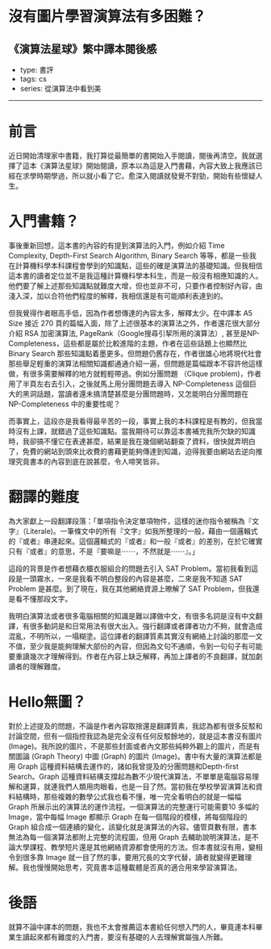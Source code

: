# 沒有圖片學習演算法有多困難？

## 《演算法星球》繁中譯本閱後感

- type: 書評
- tags: cs
- series: 從演算法中看到美

---

# 前言

近日開始清理家中書籍，我打算從最簡單的書開始入手閱讀，閱後再清空。我就選擇了這本《演算法星球》開始閱讀，原本以為這是入門書藉，內容大致上我應該已經在求學時期學過，所以就小看了它。愈深入閱讀就發覺不對勁，開始有些懷疑人生。

# 入門書籍？

事後重新回想，這本書的內容的有提到演算法的入門，例如介紹 Time Complexity, Depth-First Search Algorithm, Binary Search 等等，都是一些我在計算機科學本科課程會學到的知識點，這些的確是演算法的基礎知識。但我相信這本書的讀者定位並不是我這種計算機科學本科生，而是一般沒有相應知識的人。他們要了解上述那些知識點就難度大增，但也並非不可，只要作者控制好內容，由淺入深，加以合符他們程度的解釋，我相信還是有可能順利表達到的。

但我覺得作者眼高手低，因為作者想傳達的內容太多，解釋太少。在中譯本 A5 Size 接近 270 頁的篇幅入面，除了上述很基本的演算法之外，作者還花很大部分介紹 RSA 加密演算法, PageRank（Google搜尋引挈所用的演算法）, 甚至是NP-Completeness，這些都是屬於比較進階的主題，作者在這些話題上也顯然比 Binary Search 那些知識點着墨更多。但問題仍舊存在，作者很雄心地將現代社會那些舉足輕重的演算法相關知識都通通介紹一遍，但問題是篇幅跟本不容許他這樣做，有很多需要解釋的地方就輕輕帶過。例如分團問題 （Clique problem)，作者用了半頁左右去引入，之後就馬上用分團問題去導入 NP-Completeness 這個巨大的黑洞話題，當讀者還未搞清楚甚麼是分團問題時，又怎能明白分團問題在 NP-Completeness 中的重要性呢？

而事實上，這段亦是我看得最辛苦的一段，事實上我的本科課程是有教的，但我當時沒有上課，就錯過了這些知識點。當我期待可以靠這本書補充我所欠缺的知識時，我卻搞不懂它在表達甚麼，結果是我在幾個網站翻查了資料，很快就弄明白了，免費的網站到頭來比收費的書藉更能夠傳達到知識，迫得我要由網站去逆向推理究竟書本的內容到底在說甚麼，令人啼笑皆非。

# 翻譯的難度

為大家獻上一段翻譯段落：「單項指令決定單項物件，這樣的迷你指令被稱為『文字』（Literale)。一筆條文中的所有『文字』如我所整理的一般，藉由一個邏輯式的『或者』串連起來。這個邏輯式的『或者』和一般『或者』的差別，在於它確實只有『或者』的意思，不是『要嘛是⋯⋯，不然就是⋯⋯』。」

這段的背景是作者想藉衣櫃衣服組合的問題去引入 SAT Problem。當初我看到這段是一頭霧水，一來是我看不明白整段的內容是甚麼，二來是我不知道 SAT Problem 是甚麼。到了現在，我在其他網絡資源上暸解了 SAT Problem，但我還是看不懂那段文字。

我明白演算法或者很多電腦相關的知識是難以譯做中文，有很多名詞是沒有中文翻譯，有很多動詞是和日常用法有很大出入。強行翻譯或者譯者功力不夠，就會造成混亂，不明所以，一塌糊塗。這位譯者的翻譯質素其實沒有網絡上討論的那麼一文不值，至少我是能夠理解大部份的內容，但因為文句不通順，令到一句句子有可能要重讀幾次才理解得到。作者在內容上缺乏解釋，再加上譯者的不良翻譯，就加劇讀者的理解難度。

# Hello無圖？

對於上述提及的問題，不論是作者內容取捨還是翻譯質素，我認為都有很多反駁和討論空間，但有一個指控我認為是完全沒有任何反駁餘地的，就是這本書沒有圖片 (Image)。我所說的圖片，不是那些封面或者內文那些純粹外觀上的圖片，而是有關圖論 (Graph Theory) 中圖 (Graph) 的圖片 (Image)。書中有大量的演算法都是用 Graph 這種資料結構去運作的，諸如我曾提及的分團問題和Depth-first Search。Graph 這種資料結構支撐起為數不少現代演算法，不單單是電腦容易理解和運算，就連我們人類用肉眼看，也是一目了然。當初我在學校學習演算法和資料結構時，那些複雜的數學公式我也看不懂，唯一完全看明白的就是一幅幅 Graph 所展示出的演算法的運作流程。一個演算法的完整運行可能需要10 多幅的 Image，當中每幅 Image 都顯示 Graph 在每一個階段的模樣，將每個階段的 Graph 組合成一個連續的變化，該變化就是演算法的內容。儘管頁數有限，書本無法為每一個演算法都附上完整的流程圖，但用 Graph 去輔助說明演算法，是不論大學課程、教學短片還是其他網絡資源都會使用的方法。但本書就沒有用，變相令到很多靠 Image 就一目了然的事，要用冗長的文字代替，讀者就變得更難理解。我也慢慢開始思考，究竟書本這種載體是否真的適合用來學習演算法。

# 後語

就算不論中譯本的問題，我也不太會推薦這本書給任何想入門的人，畢竟連本科畢業生讀起來都有難度的入門書，要沒有基礎的人去理解實屬強人所難。
